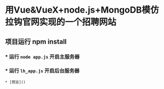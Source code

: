 # 用Vue&VueX+node.js+MongoDB模仿拉钩官网实现的一个招聘网站<br>
##  项目运行 npm install<br>
### * 运行 `node app.js` 开启主服务器<br>
### * 运行 `lh_app.js` 开启后台服务器<br>

	* [预览]()




